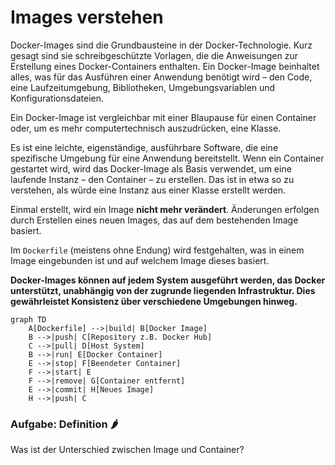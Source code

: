 # Images verstehen

Docker-Images sind die Grundbausteine in der Docker-Technologie. Kurz gesagt sind sie schreibgeschützte Vorlagen,
die die Anweisungen zur Erstellung eines Docker-Containers enthalten. Ein Docker-Image beinhaltet alles, was für das
Ausführen einer Anwendung benötigt wird – den Code, eine Laufzeitumgebung, Bibliotheken, Umgebungsvariablen und
Konfigurationsdateien.

Ein Docker-Image ist vergleichbar mit einer Blaupause für einen Container oder, um es mehr computertechnisch
auszudrücken, eine Klasse.

Es ist eine leichte, eigenständige, ausführbare Software, die eine spezifische Umgebung für eine Anwendung bereitstellt.
Wenn ein Container gestartet wird, wird das Docker-Image als Basis verwendet, um eine laufende Instanz – den Container –
zu erstellen. Das ist in etwa so zu verstehen, als würde eine Instanz aus einer Klasse erstellt werden.

Einmal erstellt, wird ein Image **nicht mehr verändert**. Änderungen erfolgen durch Erstellen
eines neuen Images, das auf dem bestehenden Image basiert.

Im `Dockerfile` (meistens ohne Endung) wird festgehalten,
was in einem Image eingebunden ist und auf welchem Image dieses basiert.

**Docker-Images können auf jedem System ausgeführt werden, das Docker unterstützt, unabhängig von der
zugrunde liegenden Infrastruktur. Dies gewährleistet Konsistenz über verschiedene Umgebungen hinweg.**

```mermaid
graph TD
    A[Dockerfile] -->|build| B[Docker Image]
    B -->|push| C[Repository z.B. Docker Hub]
    C -->|pull| D[Host System]
    B -->|run| E[Docker Container]
    E -->|stop| F[Beendeter Container]
    F -->|start| E
    F -->|remove| G[Container entfernt]
    E -->|commit| H[Neues Image]
    H -->|push| C
```


### **Aufgabe: Definition 🌶️️**

Was ist der Unterschied zwischen Image und Container?
